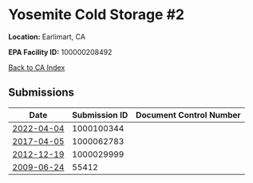 # Yosemite Cold Storage #2

**Location:** Earlimart, CA

**EPA Facility ID:** 100000208492

[Back to CA Index](../../index.md)

## Submissions

| Date | Submission ID | Document Control Number |
|------|--------------|-------------------------|
| [2022-04-04](submissions/1000100344.md) | 1000100344 |  |
| [2017-04-05](submissions/1000062783.md) | 1000062783 |  |
| [2012-12-19](submissions/1000029999.md) | 1000029999 |  |
| [2009-06-24](submissions/55412.md) | 55412 |  |
